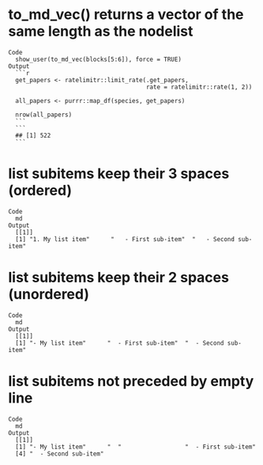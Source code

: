 # to_md_vec() returns a vector of the same length as the nodelist

    Code
      show_user(to_md_vec(blocks[5:6]), force = TRUE)
    Output
      ```r
      get_papers <- ratelimitr::limit_rate(.get_papers,
                                           rate = ratelimitr::rate(1, 2))
      
      all_papers <- purrr::map_df(species, get_papers)
      
      nrow(all_papers)
      ```
      ```
      ## [1] 522
      ```

# list subitems keep their 3 spaces (ordered)

    Code
      md
    Output
      [[1]]
      [1] "1. My list item"      "   - First sub-item"  "   - Second sub-item"
      

# list subitems keep their 2 spaces (unordered)

    Code
      md
    Output
      [[1]]
      [1] "- My list item"      "  - First sub-item"  "  - Second sub-item"
      

# list subitems not preceded by empty line

    Code
      md
    Output
      [[1]]
      [1] "- My list item"      "  "                  "  - First sub-item" 
      [4] "  - Second sub-item"
      

